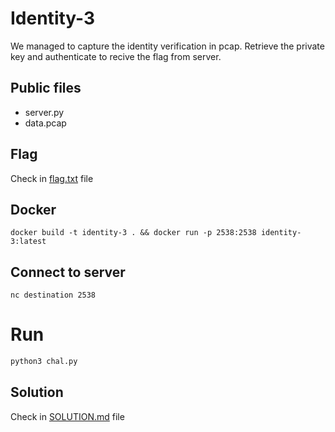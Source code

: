 # Identity-3

We managed to capture the identity verification in pcap. Retrieve the private key and authenticate to recive the flag from server.

## Public files

- server.py
- data.pcap

## Flag

Check in [flag.txt](flag.txt) file


## Docker

```
docker build -t identity-3 . && docker run -p 2538:2538 identity-3:latest
```


## Connect to server

```
nc destination 2538
```


# Run

```bash
python3 chal.py
```


## Solution

Check in [SOLUTION.md](solution/SOLUTION.md) file
